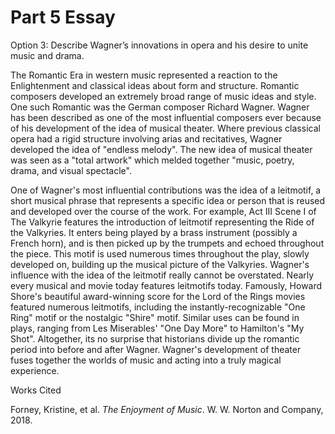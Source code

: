# Part 5 Essay

Option 3:
Describe Wagner’s innovations in opera and his desire to unite music and drama.

The Romantic Era in western music represented a reaction to the Enlightenment and classical ideas about form and structure. Romantic composers developed an extremely broad range of music ideas and style. One such Romantic was the German composer Richard Wagner. Wagner has been described as one of the most influential composers ever because of his development of the idea of musical theater. Where previous classical opera had a rigid structure involving arias and recitatives, Wagner developed the idea of "endless melody". The new idea of musical theater was seen as a "total artwork" which melded together "music, poetry, drama, and visual spectacle". 

One of Wagner's most influential contributions was the idea of a leitmotif, a short musical phrase that represents a specific idea or person that is reused and developed over the course of the work. For example, Act III Scene I of The Valkyrie features the introduction of leitmotif representing the Ride of the Valkyries. It enters being played by a brass instrument (possibly a French horn), and is then picked up by the trumpets and echoed throughout the piece. This motif is used numerous times throughout the play, slowly developed on, building up the musical picture of the Valkyries. Wagner's influence with the idea of the leitmotif really cannot be overstated. Nearly every musical and movie today features leitmotifs today. Famously, Howard Shore's beautiful award-winning score for the Lord of the Rings movies featured numerous leitmotifs, including the instantly-recognizable "One Ring" motif or the nostalgic "Shire" motif. Similar uses can be found in plays, ranging from Les Miserables' "One Day More" to Hamilton's "My Shot". Altogether, its no surprise that historians divide up the romantic period into before and after Wagner. Wagner's development of theater fuses together the worlds of music and acting into a truly magical experience.


Works Cited

Forney, Kristine, et al. _The Enjoyment of Music_. W. W. Norton and Company, 2018.

